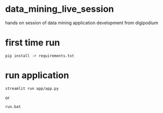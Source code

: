 # data_mining_live_session
 hands on session of data mining application development from digipodium

# first time run
```shell
pip install -r requirements.txt
```

# run application
```shell
streamlit run app/app.py
```
or
```shell
run.bat
```
